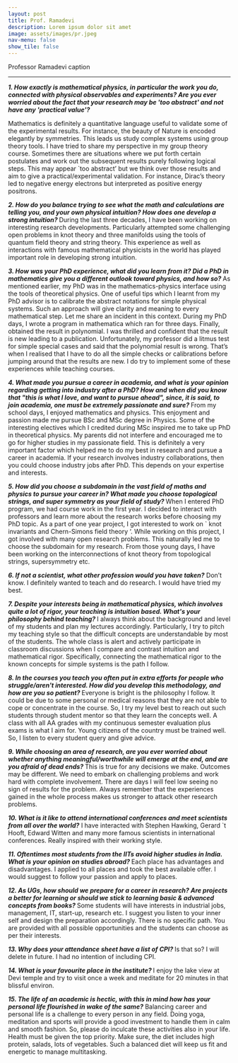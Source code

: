 ```yaml
---
layout: post
title: Prof. Ramadevi
description: Lorem ipsum dolor sit amet
image: assets/images/pr.jpeg
nav-menu: false
show_tile: false
---
```


Professor Ramadevi caption

<hr>

<b><i>1. How exactly is mathematical physics, in particular the work you do, connected with physical 
observables and experiments? Are you ever worried about the fact that your research may be 'too 
  abstract' and not have any 'practical value'? </i></b>

Mathematics is definitely a quantitative language useful to validate some of the experimental results.
For instance, the beauty of Nature is encoded elegantly by symmetries. This leads us study complex 
systems using group theory tools. I have tried to share my perspective in my group theory course. 
Sometimes there are situations where we put forth certain postulates and work out the subsequent 
results purely following logical steps. This may appear `too abstract’ but we think over those results and 
aim to give a practical/experimental validation. For instance, Dirac’s theory led to negative energy 
electrons but interpreted as positive energy positrons.

<b><i>2. How do you balance trying to see what the math and calculations are telling you, and your own 
physical intuition? How does one develop a strong intuition? </i></b>
During the last three decades, I have been working on interesting research developments. Particularly 
attempted some challenging open problems in knot theory and three manifolds using the tools of 
quantum field theory and string theory. This experience as well as interactions with famous mathematical 
physicists in the world has played important role in developing strong intuition. 

<b><i>3. How was your PhD experience, what did you learn from it? Did a PhD in mathematics give you a 
different outlook toward physics, and how so? </i></b>
As mentioned earlier, my PhD was in the mathematics-physics interface using the tools of theoretical 
physics. One of useful tips which I learnt from my PhD advisor is to calibrate the abstract notations for 
simple physical systems. Such an approach will give clarity and meaning to every mathematical step. Let 
me share an incident in this context.
During my PhD days, I wrote a program in mathematica which ran for three days. Finally, obtained the 
result in polynomial. I was thrilled and confident that the result is new leading to a publication. 
Unfortunately, my professor did a litmus test for simple special cases and said that the polynomial result is 
wrong. That’s when I realised that I have to do all the simple checks or calibrations before jumping 
around that the results are new.
I do try to implement some of these experiences while teaching courses. 

<b><i>4. What made you pursue a career in academia, and what is your opinion regarding getting into 
industry after a PhD? How and when did you know that "this is what I love, and want to pursue ahead", 
since, it is said, to join academia, one must be extremely passionate and sure? </i></b>
From my school days, I enjoyed mathematics and physics. This enjoyment and passion made me pursue 
BSc and MSc degree in Physics. Some of the interesting electives which I credited during MSc inspired me 
to take up PhD in theoretical physics. My parents did not interfere and encouraged me to go for higher 
studies in my passionate field. This is definitely a very important factor which helped me to do my best in 
research and pursue a career in academia. 
If your research involves industry collaborations, then you could choose industry jobs after PhD. This 
depends on your expertise and interests. 

<b><i>5. How did you choose a subdomain in the vast field of maths and physics to pursue your career in? 
What made you choose topological strings, and super symmetry as your field of study? </i></b>
When I entered PhD program, we had course work in the first year. I decided to interact with professors 
and learn more about the research works before choosing my PhD topic. As a part of one year project, I 
got interested to work on ` knot invariants and Chern-Simons field theory ‘. While working on this project, 
I got involved with many open research problems. This naturally led me to choose the subdomain for my 
research. From those young days, I have been working on the interconnections of knot theory from
topological strings, supersymmetry etc.

<b><i>6. If not a scientist, what other profession would you have taken?</i></b>
Don’t know. I definitely wanted to teach and do research. I would have tried my best.

<b><i>7. Despite your interests being in mathematical physics, which involves quite a lot of rigor, your 
teaching is intuition based. What's your philosophy behind teaching? </i></b>
I always think about the background and level of my students and plan my lectures accordingly. 
Particularly, I try to pitch my teaching style so that the difficult concepts are understandable by most 
of the students. The whole class is alert and actively participate in classroom discussions when I 
compare and contrast intuition and mathematical rigor. Specifically, connecting the mathematical 
rigor to the known concepts for simple systems is the path I follow. 

<b><i>8. In the courses you teach you often put in extra efforts for people who struggle/aren't interested. 
How did you develop this methodology, and how are you so patient? </i></b>
 Everyone is bright is the philosophy I follow. It could be due to some personal or medical reasons that 
they are not able to cope or concentrate in the course. So, I try my level best to reach out such students 
through student mentor so that they learn the concepts well. A class with all AA grades with my 
continuous semester evaluation plus exams is what I aim for. Young citizens of the country must be 
trained well. So, I listen to every student query and give advice. 

<b><i>9. While choosing an area of research, are you ever worried about whether anything 
meaningful/worthwhile will emerge at the end, and are you afraid of dead ends? </i></b>
 This is true for any decisions we make. Outcomes may be different. We need to embark on challenging 
problems and work hard with complete involvement. There are days I will feel low seeing no sign of 
results for the problem. Always remember that the experiences gained in the whole process makes us 
stronger to attack other research problems. 
  
<b><i>10. What is it like to attend international conferences and meet scientists from all over the world?</i></b>
 I have interacted with Stephen Hawking, Gerard `t Hooft, Edward Witten and many more famous 
scientists in international conferences. Really inspired with their working style. 

<b><i>11. Oftentimes most students from the IITs avoid higher studies in India. What is your opinion on 
studies abroad? </i></b>
Each place has advantages and disadvantages. I applied to all places and took the best available offer.
I would suggest to follow your passion and apply to places. 
  
<b><i>12. As UGs, how should we prepare for a career in research? Are projects a better for learning or 
should we stick to learning basic & advanced concepts from books? </i></b>
Some students will have interests in industrial jobs, management, IT, start-up, research etc. I suggest you 
listen to your inner self and design the preparation accordingly. There is no specific path. You are provided 
with all possible opportunities and the students can choose as per their interests.
  
<b><i>13. Why does your attendance sheet have a list of CPI? </i></b>
Is that so? I will delete in future. I had no intention of including CPI.
  
<b><i>14. What is your favourite place in the institute? </i></b>
I enjoy the lake view at Devi temple and try to visit once a week and meditate for 20 minutes in that 
blissful environ. 
  
<b><i>15. The life of an academic is hectic, with this in mind how has your personal life flourished in wake of 
the same?</i></b>
Balancing career and personal life is a challenge to every person in any field. Doing yoga, meditation and 
sports will provide a good investment to handle them in calm and smooth fashion. So, please do inculcate 
these activities also in your life. 
Health must be given the top priority. Make sure, the diet includes high protein, salads, lots of vegetables. 
Such a balanced diet will keep us fit and energetic to manage multitasking.
